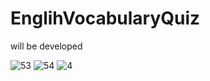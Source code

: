 # EnglihVocabularyQuiz
will be developed

![53](https://github.com/AliArdal/EnglihVocabularyQuiz/assets/135712333/b141819d-9f0c-4e47-9d01-e7548ddc977d)
![54](https://github.com/AliArdal/EnglihVocabularyQuiz/assets/135712333/19a6edc0-dd20-41da-8e06-3d1dde40c860)
![4](https://github.com/AliArdal/EnglihVocabularyQuiz/assets/135712333/70202b56-576b-4fd9-96f3-5855bedd8b9c)
